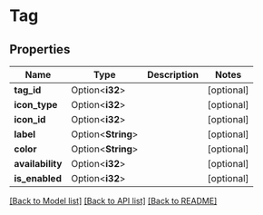 # Tag

## Properties

Name | Type | Description | Notes
------------ | ------------- | ------------- | -------------
**tag_id** | Option<**i32**> |  | [optional]
**icon_type** | Option<**i32**> |  | [optional]
**icon_id** | Option<**i32**> |  | [optional]
**label** | Option<**String**> |  | [optional]
**color** | Option<**String**> |  | [optional]
**availability** | Option<**i32**> |  | [optional]
**is_enabled** | Option<**i32**> |  | [optional]

[[Back to Model list]](../README.md#documentation-for-models) [[Back to API list]](../README.md#documentation-for-api-endpoints) [[Back to README]](../README.md)


